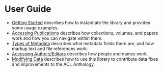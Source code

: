 # User Guide

- [Getting Started](getting-started.md) describes how to instantiate the
  library and provides some usage examples.
- [Accessing Publications](accessing-publications.md) describes how
  collections, volumes, and papers work and how you can navigate within them.
- [Types of Metadata](types-of-metadata.md) describes what metadata fields
  there are, and how markup text and file references work.
- [Accessing Authors/Editors](accessing-authors.md) describes how people
  and names work.
- [Modifying Data](modifying-data.md) describes how to use this library to
  contribute data fixes and improvements to the ACL Anthology.
